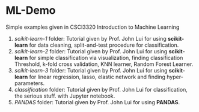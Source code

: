 # ML-Demo
Simple examples given in CSCI3320 Introduction to Machine Learning
1. *scikit-learn-1* folder: Tutorial given by Prof. John Lui for using **scikit-learn** for data cleaning, split-and-test procedure for classification.
2. *scikit-learn-2* folder: Tutorial given by Prof. John Lui for using **scikit-learn** for simple classification via visualization, finding classification Threshold, k-fold cross validation, KNN learner, Random Forest Learner.
3. *scikit-learn-3* folder: Tutorial given by Prof. John Lui for using **scikit-learn** for linear regression, lasso, elastic network and finding hyper-parameters.
4. *classification* folder: Tutorial given by Prof. John Lui for classification, the serious stuff. with Jupyter notebook.
5. *PANDAS* folder: Tutorial given by Prof. John Lui for using **PANDAS**.